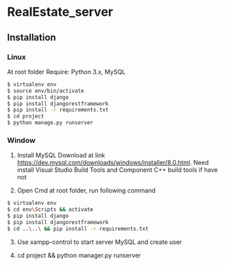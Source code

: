 # RealEstate_server
## Installation

### Linux
At root folder
Require: Python 3.x, MySQL
```sh
$ virtualenv env
$ source env/bin/activate
$ pip install django
$ pip install djangorestframework
$ pip install -r requirements.txt
$ cd project
$ python manage.py runserver
```
### Window

1. Install MySQL
Download at link https://dev.mysql.com/downloads/windows/installer/8.0.html. Need install Visual Studio Build Tools and Component C++ build tools if have not

2. Open Cmd at root folder, run following command
```sh
$ virtualenv env
$ cd env\Scripts && activate
$ pip install django
$ pip install djangorestframework
$ cd ..\..\ && pip install -r requirements.txt
```

3. Use xampp-control to start server MySQL and create user

4. cd project && python manager.py runserver



